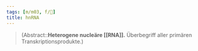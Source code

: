 ```yaml
---
tags: [m/m03, f/🧪]
title: hnRNA
---
```

> (Abstract::**Heterogene nucleäre [[RNA]].** Überbegriff aller primären Transkriptionsprodukte.)